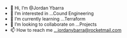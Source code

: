 - 👋 Hi, I’m @Jordan Ybarra
- 👀 I’m interested in ...Cound Engineering
- 🌱 I’m currently learning ...Terraform
- 💞️ I’m looking to collaborate on ...Projects
- 📫 How to reach me ...jordanybarra@rocketmail.com

<!---
JDawg64kl/JDawg64kl is a ✨ special ✨ repository because its `README.md` (this file) appears on your GitHub profile.
You can click the Preview link to take a look at your changes.
--->
